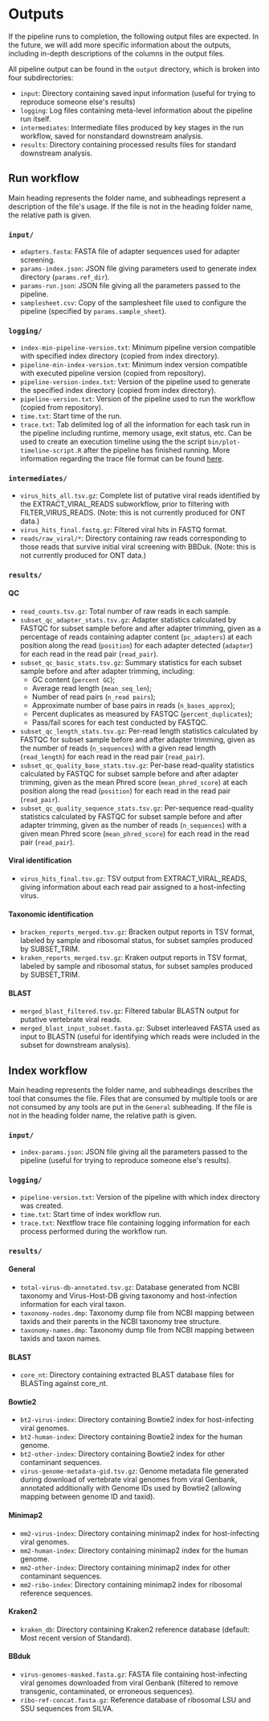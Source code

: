 # Outputs

If the pipeline runs to completion, the following output files are expected. In the future, we will add more specific information about the outputs, including in-depth descriptions of the columns in the output files.

All pipeline output can be found in the `output` directory, which is broken into four subdirectories:

- `input`: Directory containing saved input information (useful for trying to reproduce someone else's results)
- `logging`: Log files containing meta-level information about the pipeline run itself.
- `intermediates`: Intermediate files produced by key stages in the run workflow, saved for nonstandard downstream analysis.
- `results`: Directory containing processed results files for standard downstream analysis.

## Run workflow

Main heading represents the folder name, and subheadings represent a description of the file's usage. If the file is not in the heading folder name, the relative path is given.

### `input/`

- `adapters.fasta`: FASTA file of adapter sequences used for adapter screening.
- `params-index.json`: JSON file giving parameters used to generate index directory (`params.ref_dir`).
- `params-run.json`: JSON file giving all the parameters passed to the pipeline.
- `samplesheet.csv`: Copy of the samplesheet file used to configure the pipeline (specified by `params.sample_sheet`).

### `logging/`

- `index-min-pipeline-version.txt`: Minimum pipeline version compatible with specified index directory (copied from index directory).
- `pipeline-min-index-version.txt`: Minimum index version compatible with executed pipeline version (copied from repository).
- `pipeline-version-index.txt`: Version of the pipeline used to generate the specified index directory (copied from index directory).
- `pipeline-version.txt`: Version of the pipeline used to run the workflow (copied from repository).
- `time.txt`: Start time of the run.
- `trace.txt`: Tab delimited log of all the information for each task run in the pipeline including runtime, memory usage, exit status, etc. Can be used to create an execution timeline using the the script `bin/plot-timeline-script.R` after the pipeline has finished running. More information regarding the trace file format can be found [here](https://www.nextflow.io/docs/latest/reports.html#trace-file).

### `intermediates/`

- `virus_hits_all.tsv.gz`: Complete list of putative viral reads identified by the EXTRACT_VIRAL_READS subworkflow, prior to filtering with FILTER_VIRUS_READS. (Note: this is not currently produced for ONT data.)
- `virus_hits_final.fastq.gz`: Filtered viral hits in FASTQ format.
- `reads/raw_viral/*`: Directory containing raw reads corresponding to those reads that survive initial viral screening with BBDuk. (Note: this is not currently produced for ONT data.)

### `results/`

#### QC
- `read_counts.tsv.gz`: Total number of raw reads in each sample.
- `subset_qc_adapter_stats.tsv.gz`: Adapter statistics calculated by FASTQC for subset sample before and after adapter trimming, given as a percentage of reads containing adapter content (`pc_adapters`) at each position along the read (`position`) for each adapter detected (`adapter`) for each read in the read pair (`read_pair`).
- `subset_qc_basic_stats.tsv.gz`: Summary statistics for each subset sample before and after adapter trimming, including:
    - GC content (`percent GC`);
    - Average read length (`mean_seq_len`);
    - Number of read pairs (`n_read pairs`);
    - Approximate number of base pairs in reads (`n_bases_approx`);
    - Percent duplicates as measured by FASTQC (`percent_duplicates`);
    - Pass/fail scores for each test conducted by FASTQC.
- `subset_qc_length_stats.tsv.gz`: Per-read length statistics calculated by FASTQC for subset sample before and after adapter trimming, given as the number of reads (`n_sequences`) with a given read length (`read_length`) for each read in the read pair (`read_pair`).
- `subset_qc_quality_base_stats.tsv.gz`: Per-base read-quality statistics calculated by FASTQC for subset sample before and after adapter trimming, given as the mean Phred score (`mean_phred_score`) at each position along the read (`position`) for each read in the read pair (`read_pair`).
- `subset_qc_quality_sequence_stats.tsv.gz`: Per-sequence read-quality statistics calculated by FASTQC for subset sample before and after adapter trimming, given as the number of reads (`n_sequences`) with a given mean Phred score (`mean_phred_score`) for each read in the read pair (`read_pair`).

#### Viral identification
- `virus_hits_final.tsv.gz`: TSV output from EXTRACT_VIRAL_READS, giving information about each read pair assigned to a host-infecting virus.

#### Taxonomic identification
- `bracken_reports_merged.tsv.gz`: Bracken output reports in TSV format, labeled by sample and ribosomal status, for subset samples produced by SUBSET_TRIM.
- `kraken_reports_merged.tsv.gz`: Kraken output reports in TSV format, labeled by sample and ribosomal status, for subset samples produced by SUBSET_TRIM.

#### BLAST
- `merged_blast_filtered.tsv.gz`: Filtered tabular BLASTN output for putative vertebrate viral reads.
- `merged_blast_input_subset.fasta.gz`: Subset interleaved FASTA used as input to BLASTN (useful for identifying which reads were included in the subset for downstream analysis).

## Index workflow

Main heading represents the folder name, and subheadings describes the tool that consumes the file. Files that are consumed by multiple tools or are not consumed by any tools are put in the `General` subheading. If the file is not in the heading folder name, the relative path is given.

### `input/`

- `index-params.json`: JSON file giving all the parameters passed to the pipeline (useful for trying to reproduce someone else's results).

### `logging/`

- `pipeline-version.txt`: Version of the pipeline with which index directory was created.
- `time.txt`: Start time of index workflow run.
- `trace.txt`: Nextflow trace file containing logging information for each process performed during the workflow run.

### `results/`

#### General

- `total-virus-db-annotated.tsv.gz`: Database generated from NCBI taxonomy and Virus-Host-DB giving taxonomy and host-infection information for each viral taxon.
- `taxonomy-nodes.dmp`: Taxonomy dump file from NCBI mapping between taxids and their parents in the NCBI taxonomy tree structure.
- `taxonomy-names.dmp`: Taxonomy dump file from NCBI mapping between taxids and taxon names.

#### BLAST

- `core_nt`: Directory containing extracted BLAST database files for BLASTing against core_nt.

#### Bowtie2

- `bt2-virus-index`: Directory containing Bowtie2 index for host-infecting viral genomes.
- `bt2-human-index`: Directory containing Bowtie2 index for the human genome.
- `bt2-other-index`: Directory containing Bowtie2 index for other contaminant sequences.
- `virus-genome-metadata-gid.tsv.gz`: Genome metadata file generated during download of vertebrate viral genomes from viral Genbank, annotated additionally with Genome IDs used by Bowtie2 (allowing mapping between genome ID and taxid).

#### Minimap2

- `mm2-virus-index`: Directory containing minimap2 index for host-infecting viral genomes.
- `mm2-human-index`: Directory containing minimap2 index for the human genome.
- `mm2-other-index`: Directory containing minimap2 index for other contaminant sequences.
- `mm2-ribo-index`: Directory containing minimap2 index for ribosomal reference sequences.

#### Kraken2

- `kraken_db`: Directory containing Kraken2 reference database (default: Most recent version of Standard).

#### BBduk

- `virus-genomes-masked.fasta.gz`: FASTA file containing host-infecting viral genomes downloaded from viral Genbank (filtered to remove transgenic, contaminated, or erroneous sequences).
- `ribo-ref-concat.fasta.gz`: Reference database of ribosomal LSU and SSU sequences from SILVA.
